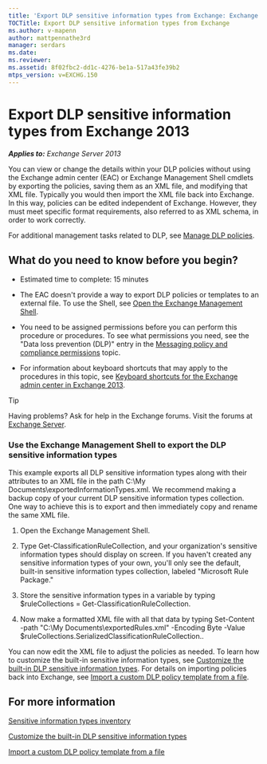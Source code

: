 ```yaml
---
title: 'Export DLP sensitive information types from Exchange: Exchange 2013 Help'
TOCTitle: Export DLP sensitive information types from Exchange
ms.author: v-mapenn
author: mattpennathe3rd
manager: serdars
ms.date:
ms.reviewer:
ms.assetid: 8f02fbc2-dd1c-4276-be1a-517a43fe39b2
mtps_version: v=EXCHG.150
---
```


# Export DLP sensitive information types from Exchange 2013

_**Applies to:** Exchange Server 2013_

You can view or change the details within your DLP policies without using the Exchange admin center (EAC) or Exchange Management Shell cmdlets by exporting the policies, saving them as an XML file, and modifying that XML file. Typically you would then import the XML file back into Exchange. In this way, policies can be edited independent of Exchange. However, they must meet specific format requirements, also referred to as XML schema, in order to work correctly.

For additional management tasks related to DLP, see [Manage DLP policies](manage-dlp-policies-exchange-2013-help.md).

## What do you need to know before you begin?

- Estimated time to complete: 15 minutes

- The EAC doesn't provide a way to export DLP policies or templates to an external file. To use the Shell, see [Open the Exchange Management Shell](https://docs.microsoft.com/powershell/exchange/exchange-server/open-the-exchange-management-shell).

- You need to be assigned permissions before you can perform this procedure or procedures. To see what permissions you need, see the "Data loss prevention (DLP)" entry in the [Messaging policy and compliance permissions](https://technet.microsoft.com/library/ec4d3b9f-b85a-4cb9-95f5-6fc149c3899b.aspx) topic.

- For information about keyboard shortcuts that may apply to the procedures in this topic, see [Keyboard shortcuts for the Exchange admin center in Exchange 2013](keyboard-shortcuts-in-the-exchange-admin-center-2013-help.md).

> [!TIP]
> Having problems? Ask for help in the Exchange forums. Visit the forums at [Exchange Server](https://go.microsoft.com/fwlink/p/?linkId=60612).

### Use the Exchange Management Shell to export the DLP sensitive information types

This example exports all DLP sensitive information types along with their attributes to an XML file in the path C:\My Documents\exportedInformationTypes.xml. We recommend making a backup copy of your current DLP sensitive information types collection. One way to achieve this is to export and then immediately copy and rename the same XML file.

1. Open the Exchange Management Shell.

2. Type Get-ClassificationRuleCollection, and your organization's sensitive information types should display on screen. If you haven't created any sensitive information types of your own, you'll only see the default, built-in sensitive information types collection, labeled "Microsoft Rule Package."

3. Store the sensitive information types in a variable by typing $ruleCollections = Get-ClassificationRuleCollection.

4. Now make a formatted XML file with all that data by typing Set-Content -path "C:\My Documents\exportedRules.xml" -Encoding Byte -Value $ruleCollections.SerializedClassificationRuleCollection..

You can now edit the XML file to adjust the policies as needed. To learn how to customize the built-in sensitive information types, see [Customize the built-in DLP sensitive information types](customize-the-built-in-dlp-sensitive-information-types-exchange-2013-help.md). For details on importing policies back into Exchange, see [Import a custom DLP policy template from a file](import-a-custom-dlp-policy-template-from-a-file-exchange-2013-help.md).

## For more information

[Sensitive information types inventory](https://technet.microsoft.com/library/98b81f9c-87bb-4905-8e53-04621c3ae74d.aspx)

[Customize the built-in DLP sensitive information types](customize-the-built-in-dlp-sensitive-information-types-exchange-2013-help.md)

[Import a custom DLP policy template from a file](import-a-custom-dlp-policy-template-from-a-file-exchange-2013-help.md)
